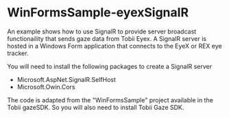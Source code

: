 # WinFormsSample-eyexSignalR
An example shows how to use SignalR to provide server broadcast functionaility that sends gaze data from Tobii Eyex. A
SignalR server is hosted in a Windows Form application that connects to the EyeX or REX eye tracker. 

You will need to install the following packages to create a SignalR server 
- Microsoft.AspNet.SignalR.SelfHost
- Microsoft.Owin.Cors

The code is adapted from the "WinFormsSample" project available in the Tobii gazeSDK. So you will also need to install Tobii Gaze SDK. 


